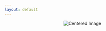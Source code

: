 ```yaml
---
layout: default
---
```


<div style="text-align: center;">
  <img src="{{ site.baseurl }}/docs/images/header.evolution.png" alt="Centered Image">
</div>
